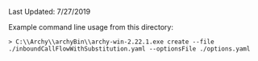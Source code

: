 Last Updated:  7/27/2019

Example command line usage from this directory:

```
> C:\\Archy\\archyBin\\archy-win-2.22.1.exe create --file ./inboundCallFlowWithSubstitution.yaml --optionsFile ./options.yaml
```